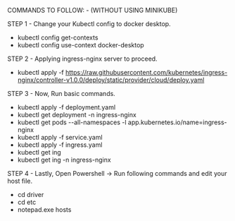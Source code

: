 COMMANDS TO FOLLOW: - (WITHOUT USING MINIKUBE)


STEP 1 - Change your Kubectl config to docker desktop.

- kubectl config get-contexts
- kubectl config use-context docker-desktop



STEP 2 - Applying ingress-nginx server to proceed.

- kubectl apply -f https://raw.githubusercontent.com/kubernetes/ingress-nginx/controller-v1.0.0/deploy/static/provider/cloud/deploy.yaml




STEP 3 - Now, Run basic commands.


- kubectl apply -f deployment.yaml
- kubectl get deployment -n ingress-nginx
- kubectl get pods --all-namespaces -l app.kubernetes.io/name=ingress-nginx
- kubectl apply -f service.yaml
- kubectl apply -f ingress.yaml
- kubectl get ing
- kubectl get ing -n ingress-nginx

STEP 4 - Lastly, Open Powershell -> Run following commands and edit your host file.

- cd driver
- cd etc
- notepad.exe hosts



